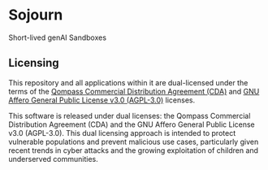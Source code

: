 # Sojourn
Short-lived genAI Sandboxes



## Licensing
This repository and all applications within it are dual-licensed under the terms of the [Qompass Commercial Distribution Agreement (CDA)](LICENSE) and [GNU Affero General Public License v3.0 (AGPL-3.0)](LICENSE-AGPL) licenses.

This software is released under dual licenses: the Qompass Commercial Distribution Agreement (CDA) and the GNU Affero General Public License v3.0 (AGPL-3.0). This dual licensing approach is intended to protect vulnerable populations and prevent malicious use cases, particularly given recent trends in cyber attacks and the growing exploitation of children and underserved communities.
